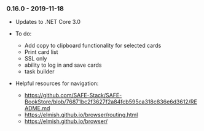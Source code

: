 ### 0.16.0 - 2019-11-18

* Updates to .NET Core 3.0
* To do:
  * Add copy to clipboard functionality for selected cards
  * Print card list
  * SSL only
  * ability to log in and save cards
  * task builder

* Helpful resources for navigation:
  * https://github.com/SAFE-Stack/SAFE-BookStore/blob/76871bc2f3627f2a84fcb595ca318c836e6d3612/README.md
  * https://elmish.github.io/browser/routing.html
  * https://elmish.github.io/browser/